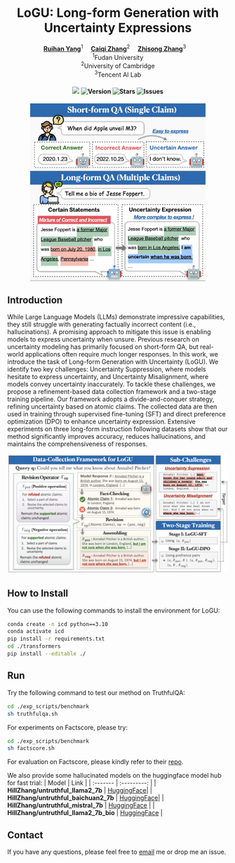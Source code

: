 <div align="center">

# LoGU: Long-form Generation with Uncertainty Expressions

<div>
  <a href='https://scholar.google.com/citations?user=asTSVwQAAAAJ&hl=en' target='_blank'><b>Ruihan Yang</b></a><sup>1</sup>&emsp;
  <a href='https://caiqizh.github.io/' target='_blank'><b>Caiqi Zhang</b></a><sup>2</sup>&emsp;
  <a href='https://scholar.google.co.jp/citations?user=373vlUEAAAAJ&hl=en' target='_blank'><b>Zhisong Zhang</b></a><sup>3</sup>&emsp;
</div>
<div><sup>1</sup>Fudan University</div>
<div><sup>2</sup>University of Cambridge</div>
<div><sup>3</sup>Tencent AI Lab</div>

<div>
<h4>

![](https://img.shields.io/badge/PRs-welcome-brightgreen) 
<img src="https://img.shields.io/badge/Version-1.0-blue.svg" alt="Version">
<img src="https://img.shields.io/github/stars/rhyang2021/LoGU?color=yellow" alt="Stars">
<img src="https://img.shields.io/github/issues/rhyang2021/LoGU?color=red" alt="Issues">

</h4>
</div>


<img width="400" alt="image" src="./figures/head.png" style="display: block; margin: 0 auto;">
</div> <!-- 关闭外层的居中div -->

## Introduction

While Large Language Models (LLMs) demonstrate impressive capabilities, they still struggle with generating factually incorrect content (i.e., hallucinations). A promising approach to mitigate this issue is enabling models to express uncertainty when unsure. Previous research on uncertainty modeling has primarily focused on short-form QA, but real-world applications often require much longer responses. 
In this work, we introduce the task of Long-form Generation with Uncertainty (LoGU). We identify two key challenges: Uncertainty Suppression, where models hesitate to express uncertainty, and Uncertainty Misalignment, where models convey uncertainty inaccurately. To tackle these challenges, we propose a refinement-based data collection framework and a two-stage training pipeline. Our framework adopts a divide-and-conquer strategy, refining uncertainty based on atomic claims. The collected data are then used in training through supervised fine-tuning (SFT) and direct preference optimization (DPO) to enhance uncertainty expression. Extensive experiments on three long-form instruction following datasets show that our method significantly improves accuracy, reduces hallucinations, and maintains the comprehensiveness of responses.

<div align="center">
<img width="800" alt="image" src="./figures/main.png">
</div>

## How to Install

You can use the following commands to install the environment for LoGU:

```sh
conda create -n icd python==3.10
conda activate icd
pip install -r requirements.txt
cd ./transformers
pip install --editable ./
```

## Run

Try the following command to test our method on TruthfulQA:
```sh
cd ./exp_scripts/benchmark
sh truthfulqa.sh
```

For experiments on Factscore, please try:
```sh
cd ./exp_scripts/benchmark
sh factscore.sh
```
For evaluation on Factscore, please kindly refer to their [repo](https://github.com/shmsw25/FActScore/tree/main).

We also provide some hallucinated models on the huggingface model hub for fast trial:
| Model | Link |
| :------- | :---------: |
| **HillZhang/untruthful_llama2_7b** | [HuggingFace](https://huggingface.co/HillZhang/untruthful_llama2_7b)|
| **HillZhang/untruthful_baichuan2_7b** | [HuggingFace](https://huggingface.co/HillZhang/untruthful_baichuan2_7b)|
| **HillZhang/untruthful_mistral_7b** | [HuggingFace](https://huggingface.co/HillZhang/untruthful_mistral_7b) |
| **HillZhang/untruthful_llama2_7b_bio** | [HuggingFace](https://huggingface.co/HillZhang/untruthful_llama2_7b_bio) |

## Contact

If you have any questions, please feel free to [email](mailto:rhyang17@fudan.edu.cn) me or drop me an issue.
